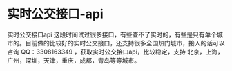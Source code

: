 # 实时公交接口-api
实时公交接口api
这段时间试过很多接口，有些查不了实时的，有些是只有单个城市的。目前做的比较好的实时公交接口，还支持很多全国热门城市，接入的话可以 咨询  QQ：3308163349 ，获取实时公交接口api，比较稳定，支持 北京，上海，广州，深圳，天津，重庆，成都，青岛等等城市。
